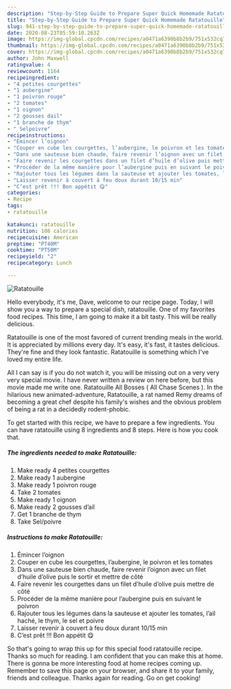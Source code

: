 ```yaml
---
description: "Step-by-Step Guide to Prepare Super Quick Homemade Ratatouille"
title: "Step-by-Step Guide to Prepare Super Quick Homemade Ratatouille"
slug: 941-step-by-step-guide-to-prepare-super-quick-homemade-ratatouille
date: 2020-08-23T05:59:10.263Z
image: https://img-global.cpcdn.com/recipes/a0471a6390b8b2b9/751x532cq70/ratatouille-photo-principale-de-la-recette.jpg
thumbnail: https://img-global.cpcdn.com/recipes/a0471a6390b8b2b9/751x532cq70/ratatouille-photo-principale-de-la-recette.jpg
cover: https://img-global.cpcdn.com/recipes/a0471a6390b8b2b9/751x532cq70/ratatouille-photo-principale-de-la-recette.jpg
author: John Maxwell
ratingvalue: 4
reviewcount: 1164
recipeingredient:
- "4 petites courgettes"
- "1 aubergine"
- "1 poivron rouge"
- "2 tomates"
- "1 oignon"
- "2 gousses dail"
- "1 branche de thym"
- " Selpoivre"
recipeinstructions:
- "Émincer l’oignon"
- "Couper en cube les courgettes, l’aubergine, le poivron et les tomates"
- "Dans une sauteuse bien chaude, faire revenir l’oignon avec un filet d’huile d’olive puis le sortir et mettre de côté"
- "Faire revenir les courgettes dans un filet d’huile d’olive puis mettre de côté"
- "Procéder de la même manière pour l’aubergine puis en suivant le poivron"
- "Rajouter tous les légumes dans la sauteuse et ajouter les tomates, l’ail haché, le thym, le sel et poivre"
- "Laisser revenir à couvert à feu doux durant 10/15 min"
- "C’est prêt !!! Bon appétit 😋"
categories:
- Recipe
tags:
- ratatouille

katakunci: ratatouille 
nutrition: 108 calories
recipecuisine: American
preptime: "PT40M"
cooktime: "PT50M"
recipeyield: "2"
recipecategory: Lunch

---
```



![Ratatouille](https://img-global.cpcdn.com/recipes/a0471a6390b8b2b9/751x532cq70/ratatouille-photo-principale-de-la-recette.jpg)

Hello everybody, it's me, Dave, welcome to our recipe page. Today, I will show you a way to prepare a special dish, ratatouille. One of my favorites food recipes. This time, I am going to make it a bit tasty. This will be really delicious.

Ratatouille is one of the most favored of current trending meals in the world. It is appreciated by millions every day. It's easy, it's fast, it tastes delicious. They're fine and they look fantastic. Ratatouille is something which I've loved my entire life.

All I can say is if you do not watch it, you will be missing out on a very very very special movie. I have never written a review on here before, but this movie made me write one. Ratatouille All Bosses ( All Chase Scenes ). In the hilarious new animated-adventure, Ratatouille, a rat named Remy dreams of becoming a great chef despite his family&#39;s wishes and the obvious problem of being a rat in a decidedly rodent-phobic.


To get started with this recipe, we have to prepare a few ingredients. You can have ratatouille using 8 ingredients and 8 steps. Here is how you cook that.

<!--inarticleads1-->

##### The ingredients needed to make Ratatouille:

1. Make ready 4 petites courgettes
1. Make ready 1 aubergine
1. Make ready 1 poivron rouge
1. Take 2 tomates
1. Make ready 1 oignon
1. Make ready 2 gousses d’ail
1. Get 1 branche de thym
1. Take  Sel/poivre




<!--inarticleads2-->

##### Instructions to make Ratatouille:

1. Émincer l’oignon
1. Couper en cube les courgettes, l’aubergine, le poivron et les tomates
1. Dans une sauteuse bien chaude, faire revenir l’oignon avec un filet d’huile d’olive puis le sortir et mettre de côté
1. Faire revenir les courgettes dans un filet d’huile d’olive puis mettre de côté
1. Procéder de la même manière pour l’aubergine puis en suivant le poivron
1. Rajouter tous les légumes dans la sauteuse et ajouter les tomates, l’ail haché, le thym, le sel et poivre
1. Laisser revenir à couvert à feu doux durant 10/15 min
1. C’est prêt !!! Bon appétit 😋




So that's going to wrap this up for this special food ratatouille recipe. Thanks so much for reading. I am confident that you can make this at home. There is gonna be more interesting food at home recipes coming up. Remember to save this page on your browser, and share it to your family, friends and colleague. Thanks again for reading. Go on get cooking!
